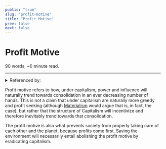 ```yaml
---
public: "true"
slug: "profit-motive"
title: "Profit Motive"
prev: false
next: false
---
```

<script setup>
import { data } from '../../git.data.ts';
import { useData } from 'vitepress';
const pageData = useData();
</script>
<h1 class="p-name">Profit Motive</h1>
<p>90 words, ~0 minute read. <span v-html="data[`site/${pageData.page.value.relativePath}`]" /></p>
<hr/>

<details><summary>Referenced by:</summary><a href="/garden/anti-intellectualism/index.md">Anti-Intellectualism</a><a href="/garden/copyright/index.md">Copyright</a><a href="/garden/enshittification/index.md">Enshittification</a><a href="/garden/free-association/index.md">Free Association</a></details>

Profit motive refers to how, under capitalism, power and influence will naturally trend towards consolidation in an ever decreasing number of hands. This is not a claim that under capitalism are naturally more greedy and profit seeking (although [Materialism](/garden/materialism/index.md) would argue that is, in fact, the case), but rather that the structure of Capitalism will incentivize and therefore inevitably trend towards that consolidation.

The profit motive is also what prevents society from properly taking care of each other and the planet, because profits come first. Saving the environment will necessarily entail abolishing the profit motive by eradicating capitalism.
